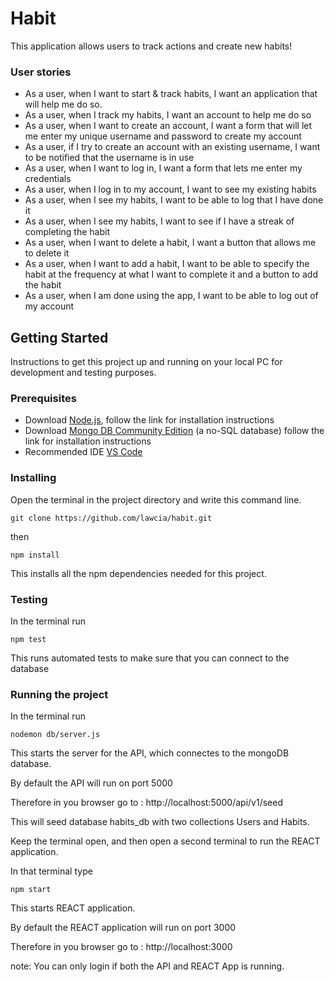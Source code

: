 # Habit 

This application allows users to track actions and create new habits!

### User stories

- As a user, when I want to start & track habits, I want an application that will help me do so.
- As a user, when I track my habits, I want an account to help me do so
- As a user, when I want to create an account, I want a form that will let me enter my unique username and password to create my account
- As a user, if I try to create an account with an existing username, I want to be notified that the username is in use
- As a user, when I want to log in, I want a form that lets me enter my credentials
- As a user, when I log in to my account, I want to see my existing habits
- As a user, when I see my habits, I want to be able to log that I have done it
- As a user, when I see my habits, I want to see if I have a streak of completing the habit
- As a user, when I want to delete a habit, I want a button that allows me to delete it
- As a user, when I want to add a habit, I want to be able to specify the habit at the frequency at what I want to complete it and a button to add the habit
- As a user, when I am done using the app, I want to be able to log out of my account

## Getting Started

Instructions to get this project up and running on your local PC for development and testing purposes. 

### Prerequisites
- Download [Node.js](https://nodejs.org/en/download/ "node"), follow the link for installation instructions
- Download [Mongo DB Community Edition](https://docs.mongodb.com/manual/installation/#mongodb-community-edition-installation-tutorials "mongo") (a no-SQL database) follow the link for installation instructions
- Recommended IDE [VS Code](https://code.visualstudio.com/ "VS Code")

### Installing
Open the terminal in the project directory and write this command line.
```
git clone https://github.com/lawcia/habit.git
```
then 
```
npm install
```
This installs all the npm dependencies needed for this project.


### Testing
In the terminal run
```
npm test
```
This runs automated tests to make sure that you can connect to the database


### Running the project
In the terminal run
```
nodemon db/server.js
```
This starts the server for the API, which connectes to the mongoDB database. 

By default the API will run on port 5000

Therefore in you browser go to : http://localhost:5000/api/v1/seed

This will seed database habits_db with two collections Users and Habits.

Keep the terminal open, and then open a second terminal to run the REACT application. 

In that terminal type 
```
npm start
```
This starts REACT application.

By default the REACT application will run on port 3000

Therefore in you browser go to : http://localhost:3000

note: You can only login if both the API and REACT App is running. 


